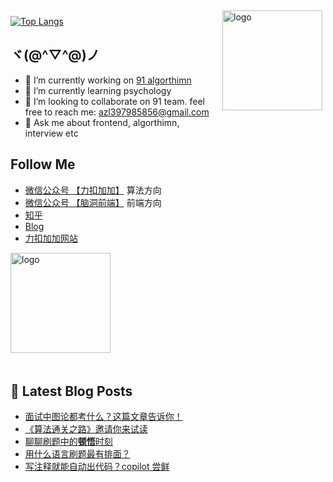 <img src="https://github-readme-stats.vercel.app/api?username=azl397985856&show_icons=true" alt="logo" height="160" align="right" style="margin: 5px; margin-bottom: 20px;" />

[![Top Langs](https://github-readme-stats.vercel.app/api/top-langs/?username=azl397985856)](https://github.com/azl397985856/leetcode)

## ヾ(@^▽^@)ノ

- 🔭 I’m currently working on  [91 algorthimn](https://lucifer.ren/blog/2020/10/19/91-algo-2/)
- 🌱 I’m currently learning psychology
- 👯 I’m looking to collaborate on 91 team. feel free to reach me: azl397985856@gmail.com
- 💬 Ask me about frontend, algorthimn, interview etc

##  Follow Me

- [微信公众号 【力扣加加】](https://tva1.sinaimg.cn/large/007S8ZIlly1gfcuzagjalj30p00dwabs.jpg) 算法方向
- [微信公众号 【脑洞前端】](https://tva1.sinaimg.cn/large/007S8ZIlly1gfxro1x125j30oz0dw43s.jpg) 前端方向
- [知乎](https://www.zhihu.com/people/lu-xiao-13-70)
- [Blog](https://lucifer.ren/blog/)
- [力扣加加网站](http://leetcode-solution.cn/) 

<img src="https://github-profile-trophy.vercel.app/?username=azl397985856&theme=flat&column=7" alt="logo" height="160" align="center" style="margin: auto; margin-bottom: 20px;" />

## 📕 Latest Blog Posts

<!-- BLOG-POST-LIST:START -->
- [面试中图论都考什么？这篇文章告诉你！](https://lucifer.ren/blog/2021/11/09/grapth/)
- [《算法通关之路》邀请你来试读](https://lucifer.ren/blog/2021/10/24/new-book/)
- [聊聊刷题中的**顿悟**时刻](https://lucifer.ren/blog/2021/10/16/algo-fakers/)
- [用什么语言刷题最有排面？](https://lucifer.ren/blog/2021/10/10/programming-idioms/)
- [写注释就能自动出代码？copilot 尝鲜](https://lucifer.ren/blog/2021/10/05/copilot/)
<!-- BLOG-POST-LIST:END -->


